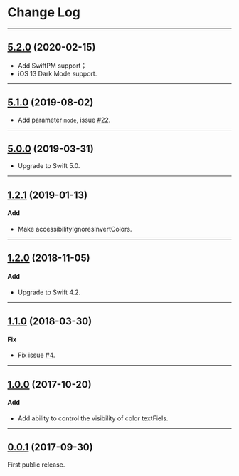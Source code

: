 # Change Log

-----

## [5.2.0](https://github.com/EFPrefix/EFColorPicker/releases/tag/5.2.0) (2020-02-15)

- Add SwiftPM support；
- iOS 13 Dark Mode support.

---

## [5.1.0](https://github.com/EFPrefix/EFColorPicker/releases/tag/5.1.0) (2019-08-02)

- Add parameter `mode`, issue [#22](https://github.com/EFPrefix/EFColorPicker/issues/22).

---

## [5.0.0](https://github.com/EFPrefix/EFColorPicker/releases/tag/5.0.0) (2019-03-31)

- Upgrade to Swift 5.0.

---

## [1.2.1](https://github.com/EFPrefix/EFColorPicker/releases/tag/1.2.1) (2019-01-13)

#### Add

* Make accessibilityIgnoresInvertColors.

---

## [1.2.0](https://github.com/EFPrefix/EFColorPicker/releases/tag/1.2.0) (2018-11-05)

#### Add

* Upgrade to Swift 4.2.

---

## [1.1.0](https://github.com/EFPrefix/EFColorPicker/releases/tag/1.1.0) (2018-03-30)

#### Fix

* Fix issue [#4](https://github.com/EFPrefix/EFColorPicker/issues/4).

---

## [1.0.0](https://github.com/EFPrefix/EFColorPicker/releases/tag/1.0.0) (2017-10-20)

#### Add

* Add ability to control the visibility of color textFiels.

---

## [0.0.1](https://github.com/EFPrefix/EFColorPicker/releases/tag/0.0.1) (2017-09-30)

First public release.
